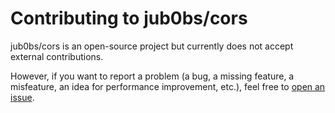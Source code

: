 # Contributing to jub0bs/cors

jub0bs/cors is an open-source project
but currently does not accept external contributions.

However, if you want to report a problem (a bug, a missing feature,
a misfeature, an idea for performance improvement, etc.),
feel free to [open an issue](https://github.com/jub0bs/cors/issues/new).
